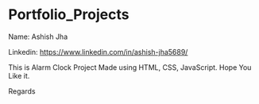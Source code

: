 # Portfolio_Projects
Name: Ashish Jha


Linkedin: https://www.linkedin.com/in/ashish-jha5689/

This is Alarm Clock Project Made using HTML, CSS, JavaScript.
Hope You Like it.


Regards

